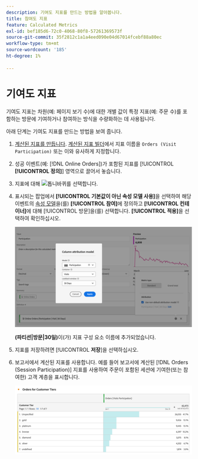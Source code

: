 ```yaml
---
description: 기여도 지표를 만드는 방법을 알아봅니다.
title: 참여도 지표
feature: Calculated Metrics
exl-id: bef185d6-72c0-4068-80f8-57261369573f
source-git-commit: 35f2812c1a1a4eed090e04d67014fcebf88a80ec
workflow-type: tm+mt
source-wordcount: '185'
ht-degree: 1%

---
```


# 기여도 지표


기여도 지표는 차원(예: 페이지 보기 수)에 대한 개별 값이 특정 지표(예: 주문 수)를 포함하는 방문에 기여하거나 참여하는 방식을 수량화하는 데 사용됩니다.

아래 단계는 기여도 지표를 만드는 방법을 보여 줍니다.

1. [계산된 지표를 만듭니다](../cm-workflow.md). [계산된 지표 빌더](cm-build-metrics.md)에서 지표 이름을 `Orders (Visit Participation)` 또는 이와 유사하게 지정합니다.
1. 성공 이벤트(예: [!DNL Online Orders])가 포함된 지표를 [!UICONTROL **[!UICONTROL 정의]**] 영역으로 끌어서 놓습니다.
1. 지표에 대해 ![톱니바퀴](https://spectrum.adobe.com/static/icons/workflow_18/Smock_Settings_18_N.svg)를 선택합니다.
1. 표시되는 팝업에서 **[!UICONTROL 기본값이 아닌 속성 모델 사용]**&#x200B;을 선택하여 해당 이벤트의 [속성 모델](m-metric-type-alloc.md#attribution-models)을(를) **[!UICONTROL 참여]**&#x200B;에 정의하고 **[!UICONTROL 컨테이너]**&#x200B;에 대해 [!UICONTROL 방문]을(를) 선택합니다. **[!UICONTROL 적용]**&#x200B;을 선택하여 확인하십시오.


   ![기여도를 모델로 선택하고 방문을 컨테이너로 선택한 것을 표시하는 열 속성 모델 팝업입니다.](assets/participation-setup.png)

   **(파티션|방문|30일)**&#x200B;이(가) 지표 구성 요소 이름에 추가되었습니다.



1. 지표를 저장하려면 [!UICONTROL **저장**]&#x200B;을 선택하십시오.
1. 보고서에서 계산된 지표를 사용합니다. 예를 들어 보고서에 계산된 [!DNL Orders (Session Participation)] 지표를 사용하여 주문이 포함된 세션에 기여한(또는 참여한) 고객 계층을 표시합니다.

   ![고객 계층 및 주문을 표시하는 자유 형식 테이블입니다.](assets/participation-pages-customer-tier.png)


<!--

The following information explains how to create a metric that shows which pages contributed to (or participated in) visits that contained an order.

This type of information could be useful for any content owner.

>[!NOTE]
>
>You can enable participation metrics in the Admin Tools, but only for custom events 1 - 100.

1. Begin creating a calculated metric, as described in [Build metrics](/help/components/c-calcmetrics/c-workflow/cm-workflow/c-build-metrics/cm-build-metrics.md).

1. In the Calculated metrics builder, name the metric "Participation".

1. Drag the success event "Orders" into the Definition canvas.

1. Change the [attribution model](/help/components/c-calcmetrics/c-workflow/cm-workflow/c-build-metrics/m-metric-type-alloc.md) of that event to **[!UICONTROL Participation]** under the **[!UICONTROL Settings]** gear. Select **[!UICONTROL Visit]** lookback. The definition should look similar to this:

   ![](assets/participation.png)

1. Select [!UICONTROL **Save**] to save the metric.

1. Use the calculated metric in a **[!UICONTROL Pages]** report.

    ![](assets/participation-pages.png)

1. (Optional) Share the metric with other users in your organization, as described in [Share calculated metrics](/help/components/c-calcmetrics/c-workflow/cm-workflow/cm-sharing.md).
-->